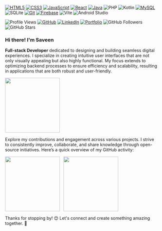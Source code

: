 
[![HTML5](https://img.shields.io/badge/-HTML5-E34F26?style=flat&logo=html5&logoColor=white)](https://html.spec.whatwg.org/)
[![CSS3](https://img.shields.io/badge/-CSS3-1572B6?style=flat&logo=css3&logoColor=white)](https://www.w3.org/Style/CSS/)
[![JavaScript](https://img.shields.io/badge/-JavaScript-FF9800?style=flat&logo=javascript&logoColor=white)](https://www.javascript.com/)
[![React](https://img.shields.io/badge/-React-61DAFB?style=flat&logo=react&logoColor=white)](https://reactjs.org/)
[![Java](https://img.shields.io/badge/-Java-F37C20?style=flat&logo=java&logoColor=white)](https://www.oracle.com/in/java/)
![PHP](https://img.shields.io/badge/PHP-%23777BB4.svg?style=flat&logo=php&logoColor=white)
![Kotlin](https://img.shields.io/badge/Kotlin-%230095D5.svg?style=flat&logo=kotlin&logoColor=white)
[![MySQL](https://img.shields.io/badge/-MySQL-4479A1?style=flat&logo=mysql&logoColor=white)](https://www.mysql.com/)
![SQLite](https://img.shields.io/badge/SQLite-%23003B57.svg?style=flat&logo=sqlite&logoColor=white)
[![Git](https://img.shields.io/badge/-Git-f05032?style=flat&logo=git&logoColor=white)](https://git-scm.com/)
[![Firebase](https://img.shields.io/badge/-Firebase-FFCA28?style=flat&logo=firebase&logoColor=white)](https://firebase.google.com/)
![Vite](https://img.shields.io/badge/Vite-%23646CFF.svg?style=flat&logo=vite&logoColor=white)
![Android Studio](https://img.shields.io/badge/Android%20Studio-%233DDC84.svg?style=flat&logo=android-studio&logoColor=white)

<!--
[![MongoDB](https://img.shields.io/badge/-MongoDB-47A248?style=flat&logo=mongodb&logoColor=white)](https://www.mongodb.com/)
[![Node](https://img.shields.io/badge/-Node.js-43853d?style=flat&logo=node.js&logoColor=ffffff)](https://nodejs.org/)
[![Pandas](https://img.shields.io/badge/pandas-150458?style=flat&logo=pandas&logoColor=white)](https://pandas.pydata.org/)
[![Scikit Learn](https://img.shields.io/badge/scikit_learn-F7931E?style=flat&logo=scikit-learn&logoColor=white)](https://scikit-learn.org/)
[![Numpy](https://img.shields.io/badge/Numpy-777BB4?style=flat&logo=numpy&logoColor=white)](https://numpy.org/)
[![Keras](https://img.shields.io/badge/Keras-D00000?style=flat&logo=Keras&logoColor=white)](https://keras.io/)
[![Tensorflow](https://img.shields.io/badge/-Tensorflow-FF6F00?style=flat&logo=tensorflow&logoColor=white)](https://www.tensorflow.org/)
-->


![Profile Views](https://komarev.com/ghpvc/?username=saveen99&color=blue) 
[![GitHub](https://img.shields.io/badge/GitHub-%23181717.svg?style=flat&logo=github&logoColor=white)](https://github.com/saveen99)
[![LinkedIn](https://img.shields.io/badge/LinkedIn-%230A66C2.svg?style=flat&logo=linkedin&logoColor=white)](https://linkedin.com/in/saveen-maduranga)
[![Portfolio](https://img.shields.io/badge/Portfolio-%23000000.svg?style=flat&logo=About.me&logoColor=white)](https://my-portfolio-react-jcsq.vercel.app/)
![GitHub Followers](https://img.shields.io/github/followers/saveen99?label=Followers&style=social)
![GitHub Stars](https://img.shields.io/github/stars/saveen99?label=Stars&style=social)


### Hi there! I'm Saveen

**Full-stack Developer** dedicated to designing and building seamless digital experiences. I specialize in creating intuitive user interfaces that are not only visually appealing but also highly functional. My focus extends to optimizing backend processes to ensure efficiency and scalability, resulting in applications that are both robust and user-friendly.

<img align="center" src="http://github-profile-summary-cards.vercel.app/api/cards/profile-details?username=saveen99&theme=github" height="180em" />

Explore my contributions and engagement across various projects. I strive to consistently improve, collaborate, and share knowledge through open-source initiatives. Here’s a quick overview of my GitHub activity:

<img align="center" src="http://github-profile-summary-cards.vercel.app/api/cards/most-commit-language?username=saveen99&theme=github" height="180em" />&nbsp;&nbsp;&nbsp;<img align="center" src="http://github-profile-summary-cards.vercel.app/api/cards/repos-per-language?username=saveen99&theme=github" height="180em" />


Thanks for stopping by! 😊 Let's connect and create something amazing together. 🚀

<!--


```javascript
import React from 'react';

const MyProfile = () => {
  const myInfo = {
    name: "Saveen Maduranga",
    title: "Full-Stack Developer",
    skills: ["React", "JavaScript", "Node.js", "MongoDB", "Tailwind CSS"],
  };

  return (
    <div style={{ fontFamily: 'Arial, sans-serif', padding: '20px', backgroundColor: '#282c34', color: '#61dafb' }}>
      <h2>Hi there! I'm {myInfo.name} </h2>
      <h3>{myInfo.title}</h3>
      <p>Here are some of my key skills:</p>
      <ul>
        {myInfo.skills.map((skill, index) => (
          <li key={index}>{skill}</li>
        ))}
      </ul>
    </div>
  );
};

export default MyProfile;

```

<div align="center">
  <a href="https://github.com/saveen99">
  <img align="center" src="http://github-profile-summary-cards.vercel.app/api/cards/profile-details?username=saveen99&theme=github" height="180em" />
  <img align="center" src="http://github-profile-summary-cards.vercel.app/api/cards/stats?username=saveen99&theme=github" height="180em" />
  <img align="center" src="http://github-profile-summary-cards.vercel.app/api/cards/most-commit-language?username=saveen99&theme=github" height="180em" />
  <img align="center" src="http://github-profile-summary-cards.vercel.app/api/cards/repos-per-language?username=saveen99&theme=github" height="180em" />
  <img align="center" src="http://github-profile-summary-cards.vercel.app/api/cards/productive-time?username=saveen99&theme=github" height="180em" />
</div>


# Welcome to Saveen's GitHub Profile! 👋

[![Profile Views](https://komarev.com/ghpvc/?username=saveen99&color=blue&style=flat-square)](https://github.com/saveen99)

---

### Hi there! I'm Saveen ✨

**Full-stack Developer** dedicated to designing and building seamless digital experiences. I specialize in creating intuitive user interfaces that are not only visually appealing but also highly functional. My focus extends to optimizing backend processes to ensure efficiency and scalability, resulting in applications that are both robust and user-friendly.

🌟 **Full-stack Developer** passionate about crafting intuitive, responsive, and engaging applications.

🚀 Currently focusing on **React** and building scalable **frontend** systems while ensuring robust **backend** integrations.

❤️ **Fun Fact:** I love exploring new tech trends and challenging myself with unique projects.

---

### 🛠️ Technologies & Tools

#### Frontend:
![React](https://img.shields.io/badge/React-%2320232a.svg?style=flat&logo=react&logoColor=%2361DAFB)
![JavaScript](https://img.shields.io/badge/JavaScript-%23F7DF1E.svg?style=flat&logo=javascript&logoColor=black)
![HTML5](https://img.shields.io/badge/HTML5-%23E34F26.svg?style=flat&logo=html5&logoColor=white)
![CSS3](https://img.shields.io/badge/CSS3-%231572B6.svg?style=flat&logo=css3&logoColor=white)

#### Backend:
![Node.js](https://img.shields.io/badge/Node.js-%23339933.svg?style=flat&logo=nodedotjs&logoColor=white)
![Firebase](https://img.shields.io/badge/Firebase-%23FFCA28.svg?style=flat&logo=firebase&logoColor=black)
![Kotlin](https://img.shields.io/badge/Kotlin-%230095D5.svg?style=flat&logo=kotlin&logoColor=white)
![Java](https://img.shields.io/badge/Java-%23ED8B00.svg?style=flat&logo=java&logoColor=white)
![PHP](https://img.shields.io/badge/PHP-%23777BB4.svg?style=flat&logo=php&logoColor=white)

#### Database:
![SQLite](https://img.shields.io/badge/SQLite-%23003B57.svg?style=flat&logo=sqlite&logoColor=white)
![MySQL](https://img.shields.io/badge/MySQL-%234479A1.svg?style=flat&logo=mysql&logoColor=white)
![MongoDB](https://img.shields.io/badge/MongoDB-%2347A248.svg?style=flat&logo=mongodb&logoColor=white)

#### Tools & Platforms:
![Git](https://img.shields.io/badge/Git-%23F05032.svg?style=flat&logo=git&logoColor=white)
![GitHub](https://img.shields.io/badge/GitHub-%23181717.svg?style=flat&logo=github&logoColor=white)
![Vite](https://img.shields.io/badge/Vite-%23646CFF.svg?style=flat&logo=vite&logoColor=white)
![Android Studio](https://img.shields.io/badge/Android%20Studio-%233DDC84.svg?style=flat&logo=android-studio&logoColor=white)

---

### 🌱 What I'm Currently Working On:

- 🔑 [Key Handover Management System](https://github.com/saveen99/key-handover-management)
- 📱 Exploring **Kotlin** and **SQLite** to build efficient mobile apps.
- 💻 Building modern, component-driven UIs using **Flowbite React**.

---

### 📈 GitHub Stats

![Saveen's GitHub stats](https://github-readme-stats.vercel.app/api?username=saveen99&show_icons=true&theme=tokyonight)

[![Top Langs](https://github-readme-stats.vercel.app/api/top-langs/?username=saveen99&layout=compact&theme=tokyonight)](https://github.com/saveen99)

---

### 📫 Connect With Me:

[![GitHub](https://img.shields.io/badge/GitHub-%23181717.svg?style=flat&logo=github&logoColor=white)](https://github.com/saveen99)
[![LinkedIn](https://img.shields.io/badge/LinkedIn-%230A66C2.svg?style=flat&logo=linkedin&logoColor=white)](https://linkedin.com/in/saveen99)

---

### 🌟 Fun Projects & Contributions

- **Quick Dial Feature:** Integrated auto-dialing in the Key Handover app.
- **Export Records to Excel:** Enabled exporting historical records effortlessly.
- **Database Management:** Optimized and hosted SQLite databases for smooth app performance.

---

### 🔗 Repositories Worth Exploring:

- [Key Handover Management System](https://github.com/saveen99/key-handover-management)
- [React Projects](https://github.com/saveen99/react-projects)

---

Thanks for stopping by! 😊 Let's connect and create something amazing together. 🚀

-->
